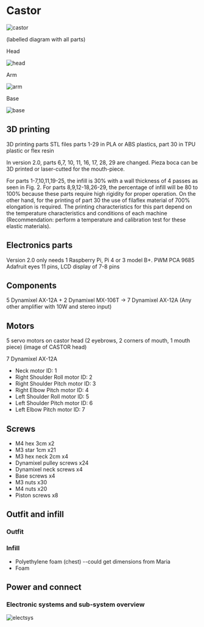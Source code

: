 # Castor

![castor](https://github.com/NatalieLeung03/castor/blob/main/CASTORv2.0Brazil.png)

(labelled diagram with all parts)

Head

![head](https://github.com/NatalieLeung03/castor/blob/main/head-labelled.JPG)

Arm

![arm](https://github.com/NatalieLeung03/castor/blob/main/arm-labelled.JPG)

Base

![base](https://github.com/NatalieLeung03/castor/blob/main/base-labelled.JPG)

## 3D printing
3D printing parts STL files
parts 1-29 in PLA or ABS plastics, part 30 in TPU plastic or flex resin

In version 2.0, parts 6,7, 10, 11, 16, 17, 28, 29 are changed. Pieza boca can be 3D printed or laser-cutted for the mouth-piece. 

For parts 1-7,10,11,19-25, the infill is 30% with a wall thickness of 4 passes as seen in Fig. 2. 
For parts 8,9,12-18,26-29, the percentage of infill will be 80 to 100% because these parts require high rigidity for proper operation. On the other hand, for the printing of part 30 the use of filaflex material of 700% elongation is required. The printing characteristics for this part depend on the temperature characteristics and conditions of each machine (Recommendation: perform a temperature and calibration test for these elastic materials).

## Electronics parts
Version 2.0 only needs 1 Raspberry Pi, Pi 4 or 3 model B+.
PWM PCA 9685
Adafruit eyes 11 pins, LCD display of 7-8 pins

## Components
5 Dynamixel AX-12A + 2 Dynamixel MX-106T -> 7 Dynamixel AX-12A 
(Any other amplifier with 10W and stereo input)


## Motors 
5 servo motors on castor head (2 eyebrows, 2 corners of mouth, 1 mouth piece)
(image of CASTOR head)

7 Dynamixel AX-12A 

- Neck motor ID: 1
- Right Shoulder Roll motor ID: 2
- Right Shoulder Pitch motor ID: 3
- Right Elbow Pitch motor ID: 4
- Left Shoulder Roll motor ID: 5
- Left Shoulder Pitch motor ID: 6
- Left Elbow Pitch motor ID: 7

## Screws
- M4 hex 3cm				x2			
- M3 star 1cm				x21
- M3 hex neck 2cm			x4
- Dynamixel pulley screws		x24
- Dynamixel neck screws			x4
- Base screws				x4
- M3 nuts				x30
- M4 nuts				x20
- Piston screws				x8

## Outfit and infill
### Outfit

### Infill
- Polyethylene foam (chest) --could get dimensions from Maria
- Foam


## Power and connect
### Electronic systems and sub-system overview
![electsys](https://github.com/NatalieLeung03/castor/blob/main/electronics%20systems.png)
